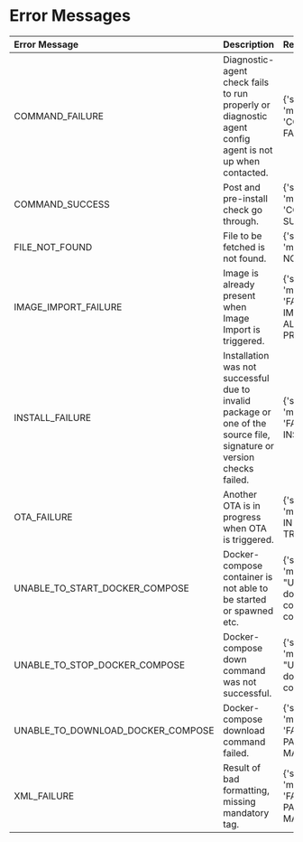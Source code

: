 # Error Messages

| Error Message                     | Description                                                                                                           | Result                                                                   |
|:----------------------------------|:----------------------------------------------------------------------------------------------------------------------|:-------------------------------------------------------------------------|
| COMMAND_FAILURE                   | Diagnostic-agent check fails to run properly or diagnostic agent config agent is not up when contacted.               | {'status': 301, 'message': 'COMMAND FAILURE'}                            |
| COMMAND_SUCCESS                   | Post and pre-install check go through.                                                                                | {'status': 200, 'message': 'COMMAND SUCCESS'}                            |
| FILE_NOT_FOUND                    | File to be fetched is not found.                                                                                      | {'status': 404, 'message': 'FILE NOT FOUND'}                             |
| IMAGE_IMPORT_FAILURE              | Image is already present when Image Import is triggered.                                                              | {'status': 401, 'message': 'FAILED IMAGE IMPORT, IMAGE ALREADY PRESENT'} |
| INSTALL_FAILURE                   | Installation was not successful due to invalid package or one of the source file, signature or version checks failed. | {'status': 400, 'message': 'FAILED TO INSTALL'}                          |
| OTA_FAILURE                       | Another OTA is in progress when OTA is triggered.                                                                     | {'status': 302, 'message': 'OTA IN PROGRESS, TRY LATER'}                 | 
| UNABLE_TO_START_DOCKER_COMPOSE    | Docker-compose container is not able to be started or spawned etc.                                                    | {'status': 400, 'message': "Unable to start docker-compose container."}  |
| UNABLE_TO_STOP_DOCKER_COMPOSE     | Docker-compose down command was not successful.                                                                       | {'status': 400, 'message': "Unable to stop dockercompose container."}    |
| UNABLE_TO_DOWNLOAD_DOCKER_COMPOSE | Docker-compose download command failed.                                                                               | {'status': 300, 'message': 'FAILED TO PARSE/VALIDATE MANIFEST'}          |
| XML_FAILURE                       | Result of bad formatting, missing mandatory tag.                                                                      | {'status': 300, 'message': 'FAILED TO PARSE/VALIDATE MANIFEST'}          |
